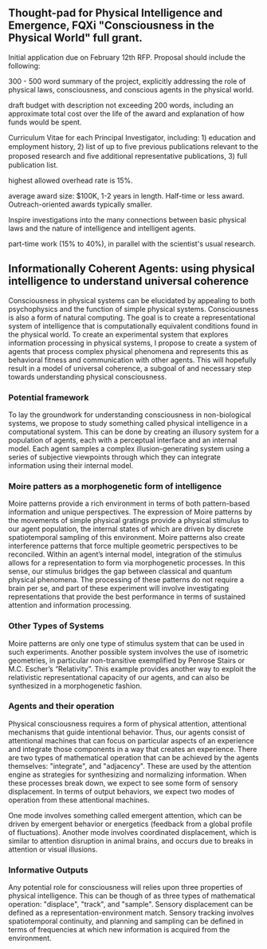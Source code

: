 ## Thought-pad for Physical Intelligence and Emergence, FQXi "Consciousness in the Physical World" full grant.

Initial application due on February 12th RFP. Proposal should include the following:

300 - 500 word summary of the project, explicitly addressing the role of physical laws, consciousness, and conscious agents in the physical world.

draft budget with description not exceeding 200 words, including an approximate total cost over the life of the award and explanation of how funds would be spent.  

Curriculum Vitae for each Principal Investigator, including: 1) education and employment history, 2) list of up to ﬁve previous publications relevant to the proposed research and ﬁve additional representative publications, 3) full publication list.

highest allowed overhead rate is 15%.

average award size: $100K, 1-2 years in length. Half-time or less award. Outreach-oriented awards typically smaller.

Inspire investigations into the many connections between basic physical laws and the nature of intelligence and intelligent agents.

part-time work (15% to 40%), in parallel with the scientist's usual research.  



## Informationally Coherent Agents: using physical intelligence to understand universal coherence
 
Consciousness in physical systems can be elucidated by appealing to both psychophysics and the function of simple physical systems. Consciousness is also a form of natural computing. The goal is to create a representational system of intelligence that is computationally equivalent conditions found in the physical world. To create an experimental system that explores information processing in physical systems, I propose to create a system of agents that process complex physical phenomena and represents this as behavioral fitness and communication with other agents. This will hopefully result in a model of  universal coherence, a subgoal of and necessary step towards understanding physical consciousness.

### Potential framework
To lay the groundwork for understanding consciousness in non-biological systems, we propose to study something called physical intelligence in a computational system. This can be done by creating an illusory system for a population of agents, each with a perceptual interface and an internal model. Each agent samples a complex illusion-generating system using a series of subjective viewpoints through which they can integrate information using their internal model. 

### Moire patters as a morphogenetic form of intelligence
Moire patterns provide a rich environment in terms of both pattern-based information and unique perspectives. The expression of Moire patterns by the movements of simple physical gratings provide a physical stimulus to our agent population, the internal states of which are driven by discrete spatiotemporal sampling of this environment. Moire patterns also create interference patterns that force multiple geometric perspectives to be reconciled. Within an agent’s internal model, integration of the stimulus allows for a representation to form via morphogenetic processes. In this sense, our stimulus bridges the gap between classical and quantum physical phenomena. The processing of these patterns do not require a brain per se, and part of these experiment will involve investigating representations that provide the best performance in terms of sustained attention and information processing.

### Other Types of Systems
Moire patterns are only one type of stimulus system that can be used in such experiments. Another possible system involves the use of isometric geometries, in particular non-transitive exemplified by Penrose Stairs or M.C. Escher’s “Relativity”. This example provides another way to exploit the relativistic representational capacity of our agents, and can also be synthesized in a morphogenetic fashion.

### Agents and their operation
Physical consciousness requires a form of physical attention, attentional mechanisms that guide intentional behavior. Thus, our agents consist of attentional machines that can focus on particular aspects of an experience and integrate those components in a way that creates an experience. There are two types of mathematical operation that can be achieved by the agents themselves: "integrate", and "adjacency". These are used by the attention engine as strategies for synthesizing and normalizing information. When these processes break down, we expect to see some form of sensory displacement. In terms of output behaviors, we expect two modes of operation from these attentional machines.

One mode involves something called emergent attention, which can be driven by emergent behavior or energetics (feedback from a global profile of fluctuations). Another mode involves coordinated displacement, which is similar to attention disruption in animal brains, and occurs due to breaks in attention or visual illusions.

### Informative Outputs
Any potential role for consciousness will relies upon three properties of physical intelligence. This can be though of as three types of mathematical operation: "displace", "track", and "sample". Sensory displacement can be defined as a representation-environment match. Sensory tracking involves spatiotemporal continuity, and planning and sampling can be defined in terms of frequencies at which new information is acquired from the environment.
